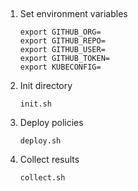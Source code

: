 ## 
1. Set environment variables
    ```
    export GITHUB_ORG=
    export GITHUB_REPO=
    export GITHUB_USER=
    export GITHUB_TOKEN=
    export KUBECONFIG=
    ```
1. Init directory
    ```
    init.sh
    ```
1. Deploy policies
    ```
    deploy.sh
    ```
1. Collect results
    ```
    collect.sh
    ```

